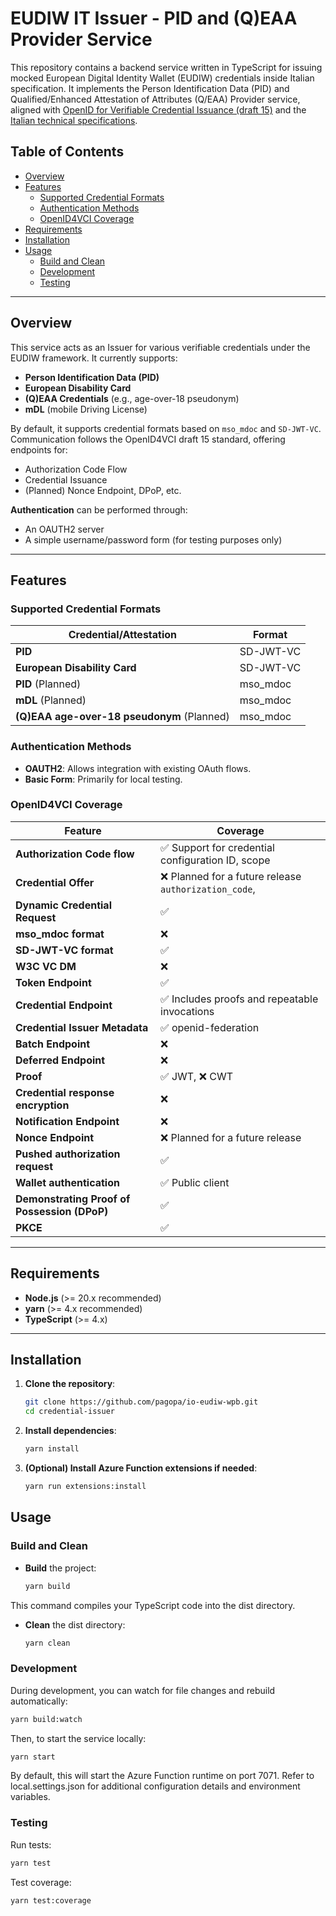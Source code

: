 # EUDIW IT Issuer - PID and (Q)EAA Provider Service

This repository contains a backend service written in TypeScript for issuing mocked European Digital Identity Wallet (EUDIW) credentials inside Italian specification. It implements the Person Identification Data (PID) and Qualified/Enhanced Attestation of Attributes (Q/EAA) Provider service, aligned with [OpenID for Verifiable Credential Issuance (draft 15)](https://openid.net/specs/openid-4-verifiable-credential-issuance-1_0.html) and the [Italian technical specifications](https://italia.github.io/eid-wallet-it-docs/versione-corrente/en/pid-eaa-issuance.html).

## Table of Contents

- [Overview](#overview)
- [Features](#features)
  - [Supported Credential Formats](#supported-credential-formats)
  - [Authentication Methods](#authentication-methods)
  - [OpenID4VCI Coverage](#openid4vci-coverage)
- [Requirements](#requirements)
- [Installation](#installation)
- [Usage](#usage)
  - [Build and Clean](#build-and-clean)
  - [Development](#development)
  - [Testing](#testing)

---

## Overview

This service acts as an Issuer for various verifiable credentials under the EUDIW framework. It currently supports:

- **Person Identification Data (PID)**
- **European Disability Card**
- **(Q)EAA Credentials** (e.g., age-over-18 pseudonym)
- **mDL** (mobile Driving License)

By default, it supports credential formats based on `mso_mdoc` and `SD-JWT-VC`. Communication follows the OpenID4VCI draft 15 standard, offering endpoints for:

- Authorization Code Flow
- Credential Issuance
- (Planned) Nonce Endpoint, DPoP, etc.

**Authentication** can be performed through:

- An OAUTH2 server
- A simple username/password form (for testing purposes only)

---

## Features

### Supported Credential Formats

| Credential/Attestation                     | Format    |
| ------------------------------------------ | --------- |
| **PID**                                    | SD-JWT-VC |
| **European Disability Card**               | SD-JWT-VC |
| **PID** (Planned)                          | mso_mdoc  |
| **mDL** (Planned)                          | mso_mdoc  |
| **(Q)EAA age-over-18 pseudonym** (Planned) | mso_mdoc  |

### Authentication Methods

- **OAUTH2**: Allows integration with existing OAuth flows.
- **Basic Form**: Primarily for local testing.

### OpenID4VCI Coverage

| Feature                                      | Coverage                                              |
| -------------------------------------------- | ----------------------------------------------------- |
| **Authorization Code flow**                  | ✅ Support for credential configuration ID, scope     |
| **Credential Offer**                         | ❌ Planned for a future release `authorization_code`, |
| **Dynamic Credential Request**               | ✅                                                    |
| **mso_mdoc format**                          | ❌                                                    |
| **SD-JWT-VC format**                         | ✅                                                    |
| **W3C VC DM**                                | ❌                                                    |
| **Token Endpoint**                           | ✅                                                    |
| **Credential Endpoint**                      | ✅ Includes proofs and repeatable invocations         |
| **Credential Issuer Metadata**               | ✅ openid-federation                                  |
| **Batch Endpoint**                           | ❌                                                    |
| **Deferred Endpoint**                        | ❌                                                    |
| **Proof**                                    | ✅ JWT, ❌ CWT                                        |
| **Credential response encryption**           | ❌                                                    |
| **Notification Endpoint**                    | ❌                                                    |
| **Nonce Endpoint**                           | ❌ Planned for a future release                       |
| **Pushed authorization request**             | ✅                                                    |
| **Wallet authentication**                    | ✅ Public client                                      |
| **Demonstrating Proof of Possession (DPoP)** | ✅                                                    |
| **PKCE**                                     | ✅                                                    |

---

## Requirements

- **Node.js** (>= 20.x recommended)
- **yarn** (>= 4.x recommended)
- **TypeScript** (>= 4.x)

---

## Installation

1. **Clone the repository**:

   ```bash
   git clone https://github.com/pagopa/io-eudiw-wpb.git
   cd credential-issuer

   ```

2. **Install dependencies**:

   ```bash
   yarn install

   ```

3. **(Optional) Install Azure Function extensions if needed**:
   ```bash
   yarn run extensions:install
   ```

## Usage

### Build and Clean

- **Build** the project:
  ```bash
  yarn build
  ```

This command compiles your TypeScript code into the dist directory.

- **Clean** the dist directory:
  ```bash
  yarn clean
  ```

### Development

During development, you can watch for file changes and rebuild automatically:

```bash
yarn build:watch
```

Then, to start the service locally:

```bash
yarn start
```

By default, this will start the Azure Function runtime on port 7071. Refer to local.settings.json for additional configuration details and environment variables.

### Testing

Run tests:

```bash
yarn test
```

Test coverage:

```bash
yarn test:coverage
```
